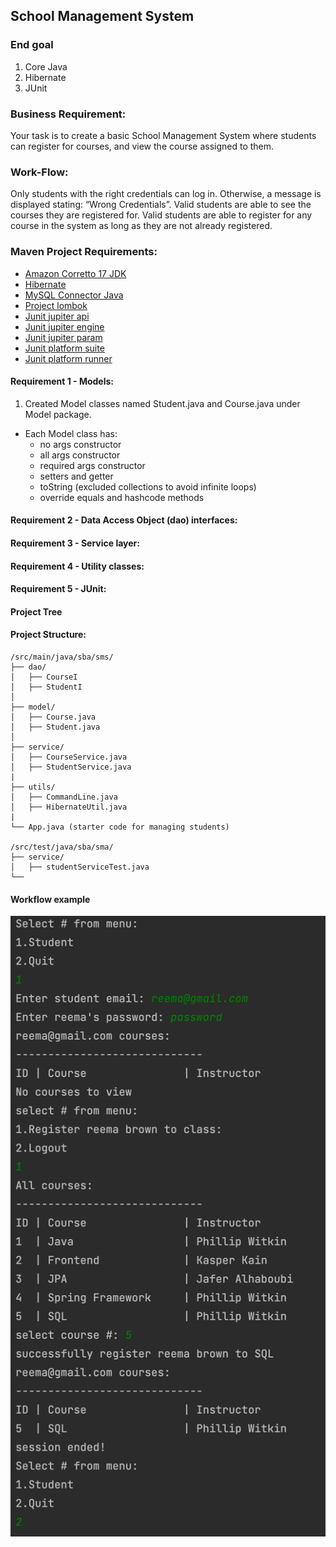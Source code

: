## School Management System

### End goal
1. Core Java
2. Hibernate
3. JUnit 

### Business Requirement:
Your task is to create a basic School Management System
where students can register for courses, and view the
course assigned to them.

### Work-Flow:
Only students with the right credentials can log in.
Otherwise, a message is displayed stating: “Wrong Credentials”.
Valid students are able to see the courses they are registered for.
Valid students are able to register for any course in the system as
long as they are not already registered.

### Maven Project Requirements:

- [Amazon Corretto 17 JDK](https://docs.aws.amazon.com/corretto/latest/corretto-17-ug/downloads-list.html) 
- [Hibernate](https://mvnrepository.com/artifact/org.hibernate/hibernate-core)
- [MySQL Connector Java](https://mvnrepository.com/artifact/mysql/mysql-connector-java)
- [Project lombok](https://mvnrepository.com/artifact/org.projectlombok/lombok)
- [Junit jupiter api](https://mvnrepository.com/artifact/org.junit.jupiter/junit-jupiter-api)
- [Junit jupiter engine](https://mvnrepository.com/artifact/org.junit.jupiter/junit-jupiter-engine)
- [Junit jupiter param](https://mvnrepository.com/artifact/org.junit.jupiter/junit-jupiter-params)
- [Junit platform suite](https://mvnrepository.com/artifact/org.junit.platform/junit-platform-suite-engine)
- [Junit platform runner](https://mvnrepository.com/artifact/org.junit.platform/junit-platform-runner)

#### Requirement 1 - Models:
1. Created Model classes named Student.java and Course.java under Model package.
- Each Model class has:
     - no args constructor
     - all args constructor
     - required args constructor
     - setters and getter
     - toString (excluded collections to avoid infinite loops)
     - override equals and hashcode methods
#### Requirement 2 - Data Access Object  (dao) interfaces:

#### Requirement 3 - Service layer:

#### Requirement 4 - Utility classes:

#### Requirement 5 - JUnit:

#### Project Tree 
#### **Project Structure:**

```
/src/main/java/sba/sms/
├── dao/
│   ├── CourseI
│   ├── StudentI
│
├── model/
│   ├── Course.java
│   ├── Student.java
│
├── service/
│   ├── CourseService.java
│   ├── StudentService.java
|
├── utils/
│   ├── CommandLine.java
│   ├── HibernateUtil.java
|
└── App.java (starter code for managing students)

/src/test/java/sba/sma/
├── service/
│   ├── studentServiceTest.java 
└── 
```

#### Workflow example
![workflow example](images/example.png)
